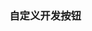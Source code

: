
### 自定义开发按钮

<vuep template="#custom-radio"></vuep>

<script v-pre type="text/x-template" id="custom-radio">
<style>
  main {
    width: 100%;
    padding: 60px 0;
    display: flex;
    justify-content: space-around;
    align-items: center;
    flex-wrap: wrap;
    user-select: none;
    font: 12px / 1 Helvetica, sans-serif;
  }
  label {
    position: relative;
    width: 40px;
    height: 20px;
    background: lightgrey;
    border-radius: 10px;
    cursor: pointer;
    transition: background .3s;
  }
  label[disabled] {
    cursor: not-allowed;
    opacity: .5;
  }
  label::before,
  label::after {
    transition: all .3s;
    position: absolute;
  }
  label::before {
    content: '关';
    top: 4px;
    left: 22px;
    color: white;
  }
  label::after {
    content: '';
    top: 1px;
    left: 1px;
    width: 18px;
    height: 18px;
    border-radius: 9px;
    background: white;
  }
  input[type="checkbox"]:checked + label {
    background: #b4a078;
  }
  input[type="checkbox"]:checked + label::before {
    content: '开';
    left: 6px;
  }
  input[type="checkbox"]:active + label::after {
    width: 23px;
  }
  input[type="checkbox"]:checked + label::after {
    left: 21px;
  }
  input[type="checkbox"]:checked:active + label::after {
    left: 16px;
  }
</style>
<template>
  <main>
    <input type="checkbox" id="switch" hidden>
    <label for="switch"></label>
    <input type="checkbox" id="switch-disabled" disabled hidden>
    <label for="switch-disabled" disabled></label>
    <input type="checkbox" id="switch-checked-disabled" checked disabled hidden>
    <label for="switch-checked-disabled" disabled></label>
  </main>
</template>
<script>  
</script>
</script>
